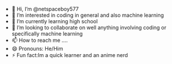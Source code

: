 - 👋 Hi, I’m @netspaceboy577
- 👀 I’m interested in coding in general and also machine learning
- 🌱 I’m currently learning high school
- 💞️ I’m looking to collaborate on well anything involving coding or specifically machine learning
- 📫 How to reach me ....
- 😄 Pronouns: He/Him
- ⚡ Fun fact:Im a quick learner and an anime nerd

<!---
netspaceboy577/netspaceboy577 is a ✨ special ✨ repository because its `README.md` (this file) appears on your GitHub profile.
You can click the Preview link to take a look at your changes.
--->
